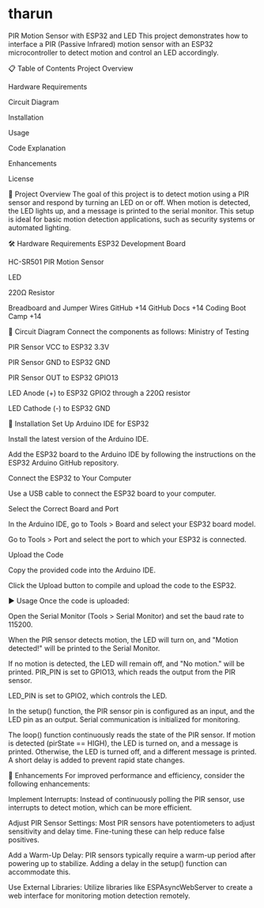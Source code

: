 # tharun
PIR Motion Sensor with ESP32 and LED
This project demonstrates how to interface a PIR (Passive Infrared) motion sensor with an ESP32 microcontroller to detect motion and control an LED accordingly.

📋 Table of Contents
Project Overview

Hardware Requirements

Circuit Diagram

Installation

Usage

Code Explanation

Enhancements

License

📖 Project Overview
The goal of this project is to detect motion using a PIR sensor and respond by turning an LED on or off. When motion is detected, the LED lights up, and a message is printed to the serial monitor. This setup is ideal for basic motion detection applications, such as security systems or automated lighting.

🛠️ Hardware Requirements
ESP32 Development Board

HC-SR501 PIR Motion Sensor

LED

220Ω Resistor

Breadboard and Jumper Wires
GitHub
+14
GitHub Docs
+14
Coding Boot Camp
+14

🔌 Circuit Diagram
Connect the components as follows:
Ministry of Testing

PIR Sensor VCC to ESP32 3.3V

PIR Sensor GND to ESP32 GND

PIR Sensor OUT to ESP32 GPIO13

LED Anode (+) to ESP32 GPIO2 through a 220Ω resistor

LED Cathode (-) to ESP32 GND

🧰 Installation
Set Up Arduino IDE for ESP32

Install the latest version of the Arduino IDE.

Add the ESP32 board to the Arduino IDE by following the instructions on the ESP32 Arduino GitHub repository.

Connect the ESP32 to Your Computer

Use a USB cable to connect the ESP32 board to your computer.

Select the Correct Board and Port

In the Arduino IDE, go to Tools > Board and select your ESP32 board model.

Go to Tools > Port and select the port to which your ESP32 is connected.

Upload the Code

Copy the provided code into the Arduino IDE.

Click the Upload button to compile and upload the code to the ESP32.

▶️ Usage
Once the code is uploaded:

Open the Serial Monitor (Tools > Serial Monitor) and set the baud rate to 115200.

When the PIR sensor detects motion, the LED will turn on, and "Motion detected!" will be printed to the Serial Monitor.

If no motion is detected, the LED will remain off, and "No motion." will be printed.
PIR_PIN is set to GPIO13, which reads the output from the PIR sensor.

LED_PIN is set to GPIO2, which controls the LED.

In the setup() function, the PIR sensor pin is configured as an input, and the LED pin as an output. Serial communication is initialized for monitoring.

The loop() function continuously reads the state of the PIR sensor. If motion is detected (pirState == HIGH), the LED is turned on, and a message is printed. Otherwise, the LED is turned off, and a different message is printed. A short delay is added to prevent rapid state changes.

🚀 Enhancements
For improved performance and efficiency, consider the following enhancements:

Implement Interrupts: Instead of continuously polling the PIR sensor, use interrupts to detect motion, which can be more efficient.

Adjust PIR Sensor Settings: Most PIR sensors have potentiometers to adjust sensitivity and delay time. Fine-tuning these can help reduce false positives.

Add a Warm-Up Delay: PIR sensors typically require a warm-up period after powering up to stabilize. Adding a delay in the setup() function can accommodate this.

Use External Libraries: Utilize libraries like ESPAsyncWebServer to create a web interface for monitoring motion detection remotely.

